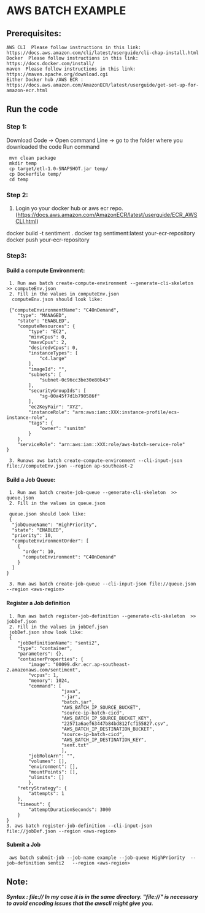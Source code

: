 # AWS BATCH  EXAMPLE


## Prerequisites:
	AWS CLI  Please follow instructions in this link: https://docs.aws.amazon.com/cli/latest/userguide/cli-chap-install.html
	Docker  Please follow instructions in this link: https://docs.docker.com/install/
	maven  Please follow instructions in this link: https://maven.apache.org/download.cgi
	Either Docker hub /AWS ECR : https://docs.aws.amazon.com/AmazonECR/latest/userguide/get-set-up-for-amazon-ecr.html
## Run the code

### Step 1: 
Download Code -> Open command Line -> go to the folder where you downloaded the code
Run command
```
 mvn clean package
 mkdir temp
 cp target/etl-1.0-SNAPSHOT.jar temp/
 cp Dockerfile temp/
 cd temp
 ```

### Step 2:
 1. Login yo your docker hub or aws ecr repo.(https://docs.aws.amazon.com/AmazonECR/latest/userguide/ECR_AWSCLI.html)

docker build -t sentiment .
docker tag sentiment:latest your-ecr-repository
docker push your-ecr-repository

### Step3:

#### Build a compute Environment:
```
 1. Run aws batch create-compute-environment --generate-cli-skeleton  >> computeEnv.json 
 2. Fill in the values in computeEnv.json
  computeEnv.json should look like:

 {"computeEnvironmentName": "C4OnDemand",
    "type": "MANAGED",
    "state": "ENABLED",
    "computeResources": {
        "type": "EC2",
        "minvCpus": 0,
        "maxvCpus": 2,
        "desiredvCpus": 0,
        "instanceTypes": [
            "c4.large"
        ],
        "imageId": "",
        "subnets": [
            "subnet-0c96cc3be30e80b43"
        ],
        "securityGroupIds": [
            "sg-00a45f7d1b790586f"
        ],
        "ec2KeyPair": "XYZ",
        "instanceRole": "arn:aws:iam::XXX:instance-profile/ecs-instance-role",
        "tags": {
            "owner": "sunitm"
        }
    },
    "serviceRole": "arn:aws:iam::XXX:role/aws-batch-service-role"
}

 3. Runaws aws batch create-compute-environment --cli-input-json file://computeEnv.json --region ap-southeast-2
```
#### Build a Job Queue:
```
 1. Run aws batch create-job-queue --generate-cli-skeleton  >> queue.json 
 2. Fill in the values in queue.json

 queue.json should look like: 
 {
  "jobQueueName": "HighPriority",
  "state": "ENABLED",
  "priority": 10,
  "computeEnvironmentOrder": [
    {
      "order": 10,
      "computeEnvironment": "C4OnDemand"
    }
  ]
}

 3. Run aws batch create-job-queue --cli-input-json file://queue.json --region <aws-region>
```

#### Register a Job definition
```
 1. Run aws batch register-job-definition --generate-cli-skeleton  >> jobDef.json 
 2. Fill in the values in jobDef.json
 jobDef.json show look like:
 {
    "jobDefinitionName": "senti2",
    "type": "container",
    "parameters": {},
    "containerProperties": {
        "image": "00099.dkr.ecr.ap-southeast-2.amazonaws.com/sentiment",
        "vcpus": 1,
        "memory": 1024,
        "command": [
                    "java",
                    "-jar",
                    "batch.jar",
                    "AWS_BATCH_IP_SOURCE_BUCKET",
                    "source-ip-batch-cicd",
                    "AWS_BATCH_IP_SOURCE_BUCKET_KEY",
                    "22571a6aef63447b84bd812fcf155827.csv",
                    "AWS_BATCH_IP_DESTINATION_BUCKET",
                    "source-ip-batch-cicd",
                    "AWS_BATCH_IP_DESTINATION_KEY",
                    "sent.txt"
                    ],
        "jobRoleArn": "",
        "volumes": [],
        "environment": [],
        "mountPoints": [],
        "ulimits": []    
        },
    "retryStrategy": {
        "attempts": 1
    },
    "timeout": {
        "attemptDurationSeconds": 3000
    }
}    
3. aws batch register-job-definition --cli-input-json file://jobDef.json --region <aws-region>
```

#### Submit a Job
```
 aws batch submit-job --job-name example --job-queue HighPriority  --job-definition senti2   --region <aws-region>
```

## Note:
***Syntax : file://<Path to json file> In my case it is in the same directory.
"file://"  is necessary to avoid encoding issues that the awscli might give you.***









